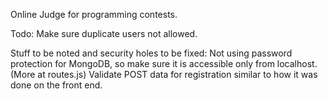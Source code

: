 Online Judge for programming contests.

Todo:
Make sure duplicate users not allowed.

Stuff to be noted and security holes to be fixed:
Not using password protection for MongoDB, so make sure it is accessible only from localhost. (More at routes.js)
Validate POST data for registration similar to how it was done on the front end.
